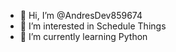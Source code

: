 - 👋 Hi, I’m @AndresDev859674
- 👀 I’m interested in Schedule Things
- 🌱 I’m currently learning Python
